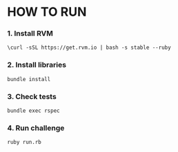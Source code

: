 # HOW TO RUN

### 1. Install RVM

`\curl -sSL https://get.rvm.io | bash -s stable --ruby`

### 2. Install libraries

`bundle install`

### 3. Check tests

`bundle exec rspec`

### 4. Run challenge

`ruby run.rb`

